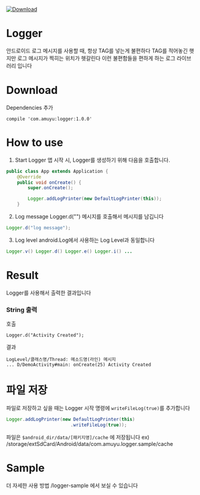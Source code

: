 [ ![Download](https://api.bintray.com/packages/amuyu/maven/logger/images/download.svg) ](https://bintray.com/amuyu/maven/logger/_latestVersion)
# Logger
안드로이드 로그 메시지를 사용할 때, 항상 TAG를 넣는게 불편하다
TAG를 적어놓긴 햇지만 로그 메시지가 찍히는 위치가 헷갈린다
이런 불편함들을 편하게 하는 로그 라이브러리 입니다
# Download
Dependencies 추가
```
compile 'com.amuyu:logger:1.0.0'
```
# How to use
1. Start Logger
앱 시작 시, Logger를 생성하기 위해 다음을 호출합니다.
```java
public class App extends Application {
    @Override
    public void onCreate() {
        super.onCreate();

        Logger.addLogPrinter(new DefaultLogPrinter(this));
    }
```

2. Log message
Logger.d("") 메시지를 호출해서 메시지를 남깁니다
```java
Logger.d("log message");
```

3. Log level
android.Log에서 사용하는 Log Level과 동일합니다
```java
Logger.v() Logger.d() Logger.e() Logger.i() ...
```

# Result
Logger를 사용해서 출력한 결과입니다
### String 출력
호출
```
Logger.d("Activity Created");
```
결과
```
LogLevel/클래스명/Thread: 메소드명(라인) 메시지
... D/DemoActivity#main: onCreate(25) Activity Created
```

# 파일 저장
파일로 저장하고 싶을 때는 Logger 시작 명령에 `writeFileLog(true)`를 추가합니다
```java
Logger.addLogPrinter(new DefaultLogPrinter(this)
                        .writeFileLog(true));
```
파일은 `$android_dir/data/[패키지명]/cache` 에 저장됩니다
ex) /storage/extSdCard/Android/data/com.amuyu.logger.sample/cache


# Sample
더 자세한 사용 방법 /logger-sample 에서 보실 수 있습니다